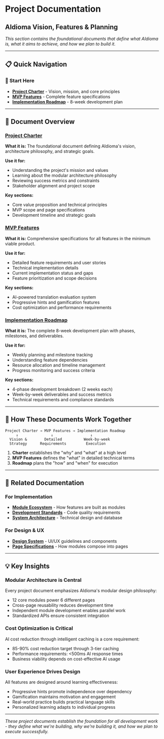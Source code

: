 # Project Documentation
## AIdioma Vision, Features & Planning

*This section contains the foundational documents that define what AIdioma is, what it aims to achieve, and how we plan to build it.*

---

## 📋 **Quick Navigation**

### **🎯 Start Here**
- **[Project Charter](./project-charter.md)** - Vision, mission, and core principles
- **[MVP Features](./mvp-features.md)** - Complete feature specifications
- **[Implementation Roadmap](./implementation-roadmap.md)** - 8-week development plan

---

## 📖 **Document Overview**

### **[Project Charter](./project-charter.md)**
**What it is:** The foundational document defining AIdioma's vision, architecture philosophy, and strategic goals.

**Use it for:**
- Understanding the project's mission and values
- Learning about the modular architecture philosophy
- Reviewing success metrics and constraints
- Stakeholder alignment and project scope

**Key sections:**
- Core value proposition and technical principles
- MVP scope and page specifications
- Development timeline and strategic goals

### **[MVP Features](./mvp-features.md)**
**What it is:** Comprehensive specifications for all features in the minimum viable product.

**Use it for:**
- Detailed feature requirements and user stories
- Technical implementation details
- Current implementation status and gaps
- Feature prioritization and scope decisions

**Key sections:**
- AI-powered translation evaluation system
- Progressive hints and gamification features
- Cost optimization and performance requirements

### **[Implementation Roadmap](./implementation-roadmap.md)**
**What it is:** The complete 8-week development plan with phases, milestones, and deliverables.

**Use it for:**
- Weekly planning and milestone tracking
- Understanding feature dependencies
- Resource allocation and timeline management
- Progress monitoring and success criteria

**Key sections:**
- 4-phase development breakdown (2 weeks each)
- Week-by-week deliverables and success metrics
- Technical requirements and compliance standards

---

## 🎯 **How These Documents Work Together**

```
Project Charter → MVP Features → Implementation Roadmap
     ↓               ↓                 ↓
  Vision &        Detailed          Week-by-week
  Strategy      Requirements         Execution
```

1. **Charter** establishes the "why" and "what" at a high level
2. **MVP Features** defines the "what" in detailed technical terms  
3. **Roadmap** plans the "how" and "when" for execution

---

## 🚀 **Related Documentation**

### **For Implementation**
- **[Module Ecosystem](../02-modules/)** - How features are built as modules
- **[Development Standards](../05-development/development-standards.md)** - Code quality requirements
- **[System Architecture](../03-architecture/)** - Technical design and database

### **For Design & UX**
- **[Design System](../06-design/)** - UI/UX guidelines and components
- **[Page Specifications](../04-pages/)** - How modules compose into pages

---

## 💡 **Key Insights**

### **Modular Architecture is Central**
Every project document emphasizes AIdioma's modular design philosophy:
- 12 core modules power 6 different pages
- Cross-page reusability reduces development time
- Independent module development enables parallel work
- Standardized APIs ensure consistent integration

### **Cost Optimization is Critical**
AI cost reduction through intelligent caching is a core requirement:
- 85-90% cost reduction target through 3-tier caching
- Performance requirements: <500ms AI response times
- Business viability depends on cost-effective AI usage

### **User Experience Drives Design**
All features are designed around learning effectiveness:
- Progressive hints promote independence over dependency
- Gamification maintains motivation and engagement
- Real-world practice builds practical language skills
- Personalized learning adapts to individual progress

---

*These project documents establish the foundation for all development work - they define what we're building, why we're building it, and how we plan to execute successfully.* 